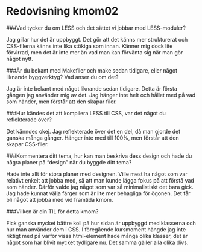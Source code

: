 ---
---
Redovisning kmom02
=========================

###Vad tycker du om LESS och det sättet vi jobbar med LESS-moduler?

Jag gillar hur det är uppbyggt.
Det gör att det känns mer strukturerat och CSS-filerna känns inte lika stökiga som innan.
Känner mig dock lite förvirrad, men det är inte mer än vad man kan förvänta sig när man gör något nytt.

###Är du bekant med Makefiler och make sedan tidigare, eller något liknande byggverktyg? Vad anser du om det?

Jag är inte bekant med något liknande sedan tidigare. Detta är första gången jag använder mig av det.
Jag hänger inte helt och hållet med på vad som händer, men förstår att den skapar filer.

###Hur kändes det att kompilera LESS till CSS, var det något du reflekterade över?

Det känndes okej.
Jag reflekterade över det en del, då man gjorde det ganska många gånger.
Hänger inte med till 100%, men förstår att den skapar CSS-filer.


###Kommentera ditt tema, hur kan man beskriva dess design och hade du några planer på “design” när du byggde ditt tema?

Hade inte allt för stora planer med designen.
Ville mest ha något som var relativt enkelt att jobba med, så att man kunde lägga fokus på att förstå vad som händer. Därför valde jag något som var så minimalistiskt det bara gick.
Jag hade kunnat välja färger som är lite mer behagliga för ögonen.
Det får bli något att jobba med vid framtida kmom.

###Vilken är din TIL för detta kmom?

Fick ganska mycket bättre koll på hur sidan är uppbyggd med klasserna och hur man använder dem i CSS.
I föregående kursmoment hängde jag inte riktigt med på varför vissa html-element hade många olika klasser, det är något som har blivit mycket tydligare nu.
Det samma gäller alla olika divs.
